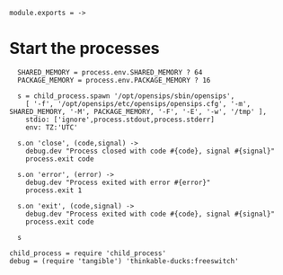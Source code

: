     module.exports = ->

Start the processes
===================

      SHARED_MEMORY = process.env.SHARED_MEMORY ? 64
      PACKAGE_MEMORY = process.env.PACKAGE_MEMORY ? 16

      s = child_process.spawn '/opt/opensips/sbin/opensips',
        [ '-f', '/opt/opensips/etc/opensips/opensips.cfg', '-m', SHARED_MEMORY, '-M', PACKAGE_MEMORY, '-F', '-E', '-w', '/tmp' ],
        stdio: ['ignore',process.stdout,process.stderr]
        env: TZ:'UTC'

      s.on 'close', (code,signal) ->
        debug.dev "Process closed with code #{code}, signal #{signal}"
        process.exit code

      s.on 'error', (error) ->
        debug.dev "Process exited with error #{error}"
        process.exit 1

      s.on 'exit', (code,signal) ->
        debug.dev "Process exited with code #{code}, signal #{signal}"
        process.exit code

      s

    child_process = require 'child_process'
    debug = (require 'tangible') 'thinkable-ducks:freeswitch'
